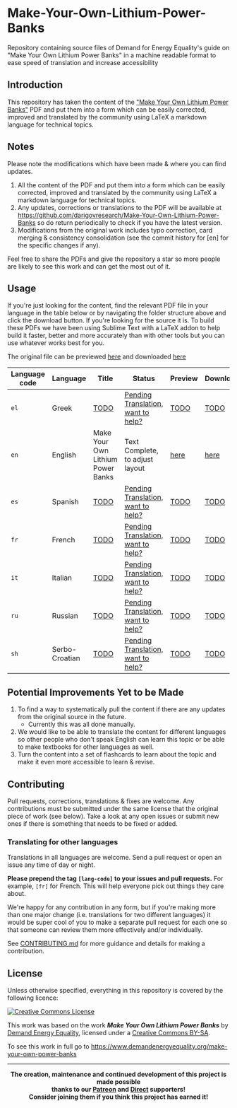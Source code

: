 # Make-Your-Own-Lithium-Power-Banks
Repository containing source files of Demand for Energy Equality's guide on "Make Your Own Lithium Power Banks" in a machine readable format to ease speed of translation and increase accessibility

## Introduction
This repository has taken the content of the ["Make Your Own Lithium Power Banks"](https://www.demandenergyequality.org/make-your-own-power-banks) PDF and put them into a form which can be easily corrected, improved and translated by the community using LaTeX a markdown language for technical topics.

## Notes
Please note the modifications which have been made & where you can find updates.
1. All the content of the PDF and put them into a form which can be easily corrected, improved and translated by the community using LaTeX a markdown language for technical topics.
2. Any updates, corrections or translations to the PDF will be available at <a href="https://github.com/darigovresearch/Make-Your-Own-Lithium-Power-Banks">https://github.com/darigovresearch/Make-Your-Own-Lithium-Power-Banks</a> so do return periodically to check if you have the latest version.
3. Modifications from the original work includes typo correction, card merging & consistency consolidation (see the commit history for [en] for the specific changes if any).

Feel free to share the PDFs and give the repository a star so more people are likely to see this work and can get the most out of it.

## Usage
If you're just looking for the content, find the relevant PDF file in your language in the table below or by navigating the folder structure above and click the download button. If you're looking for the source it is. To build these PDFs we have been using Sublime Text with a LaTeX addon to help build it faster, better and more accurately than with other tools but you can use whatever works best for you.

The original file can be previewed [here](https://github.com/darigovresearch/Make-Your-Own-Lithium-Power-Banks/blob/main/Original/Make%2Byour%2Bown%2Blithium%2Bpower%2Bbanks.pdf) and downloaded [here](https://github.com/darigovresearch/Make-Your-Own-Lithium-Power-Banks/raw/main/Original/Make%2Byour%2Bown%2Blithium%2Bpower%2Bbanks.pdf)

| Language code | Language | Title | Status | Preview | Download |
| ------------- | ------------- | ------------- | ------------- | ------------- | ------------- |
| `el`  | Greek  | [TODO](https://github.com/darigovresearch/Make-Your-Own-Lithium-Power-Banks/issues/21) | [Pending Translation, want to help?](https://github.com/darigovresearch/Make-Your-Own-Lithium-Power-Banks/issues/21) | [TODO](https://github.com/darigovresearch/Make-Your-Own-Lithium-Power-Banks/issues/21) | [TODO](https://github.com/darigovresearch/Make-Your-Own-Lithium-Power-Banks/issues/21) |
| `en`  | English  | Make Your Own Lithium Power Banks | Text Complete, to adjust layout | [here](https://github.com/darigovresearch/Make-Your-Own-Lithium-Power-Banks/blob/main/en/en_make_your_own_lithium_power_banks.pdf) | [here](https://github.com/darigovresearch/Make-Your-Own-Lithium-Power-Banks/raw/main/en/en_make_your_own_lithium_power_banks.pdf) |
| `es`  | Spanish  | [TODO](https://github.com/darigovresearch/Make-Your-Own-Lithium-Power-Banks/issues/16) | [Pending Translation, want to help?](https://github.com/darigovresearch/Make-Your-Own-Lithium-Power-Banks/issues/16) | [TODO](https://github.com/darigovresearch/Make-Your-Own-Lithium-Power-Banks/issues/16) | [TODO](https://github.com/darigovresearch/Make-Your-Own-Lithium-Power-Banks/issues/16) |
| `fr`  | French  | [TODO](https://github.com/darigovresearch/Make-Your-Own-Lithium-Power-Banks/issues/14) | [Pending Translation, want to help?](https://github.com/darigovresearch/Make-Your-Own-Lithium-Power-Banks/issues/14) | [TODO](https://github.com/darigovresearch/Make-Your-Own-Lithium-Power-Banks/issues/14) | [TODO](https://github.com/darigovresearch/Make-Your-Own-Lithium-Power-Banks/issues/14) |
| `it`  | Italian  | [TODO](https://github.com/darigovresearch/Make-Your-Own-Lithium-Power-Banks/issues/15) | [Pending Translation, want to help?](https://github.com/darigovresearch/Make-Your-Own-Lithium-Power-Banks/issues/15) | [TODO](https://github.com/darigovresearch/Make-Your-Own-Lithium-Power-Banks/issues/15) | [TODO](https://github.com/darigovresearch/Make-Your-Own-Lithium-Power-Banks/issues/15) |
| `ru`  | Russian  | [TODO](https://github.com/darigovresearch/Make-Your-Own-Lithium-Power-Banks/issues/22) | [Pending Translation, want to help?](https://github.com/darigovresearch/Make-Your-Own-Lithium-Power-Banks/issues/22) | [TODO](https://github.com/darigovresearch/Make-Your-Own-Lithium-Power-Banks/issues/22) | [TODO](https://github.com/darigovresearch/Make-Your-Own-Lithium-Power-Banks/issues/22) |
| `sh`  | Serbo-Croatian  | [TODO](https://github.com/darigovresearch/Make-Your-Own-Lithium-Power-Banks/issues/17) | [Pending Translation, want to help?](https://github.com/darigovresearch/Make-Your-Own-Lithium-Power-Banks/issues/17) | [TODO](https://github.com/darigovresearch/Make-Your-Own-Lithium-Power-Banks/issues/17) | [TODO](https://github.com/darigovresearch/Make-Your-Own-Lithium-Power-Banks/issues/17) |

## Potential Improvements Yet to be Made
1. To find a way to systematically pull the content if there are any updates from the original source in the future.
    - Currently this was all done manually.
2. We would like to be able to translate the content for different languages so other people who don't speak English can learn this topic or be able to make textbooks for other languages as well.
3. Turn the content into a set of flashcards to learn about the topic and make it even more accessible to learn & revise.

## Contributing
Pull requests, corrections, translations & fixes are welcome. Any contributions must be submitted under the same license that the original piece of work (see below). Take a look at any open issues or submit new ones if there is something that needs to be fixed or added.

### Translating for other languages
Translations in all languages are welcome. Send a pull request or open an issue any time of day or night.

**Please prepend the tag `[lang-code]` to your issues and pull requests.** For example, `[fr]` for French. This will help everyone pick out things they care about.

We're happy for any contribution in any form, but if you're making more than one major change (i.e. translations for two different languages) it would be super cool of you to make a separate pull request for each one so that someone can review them more effectively and/or individually.

See [CONTRIBUTING.md](CONTRIBUTING.md) for more guidance and details for making a contribution.

## License
Unless otherwise specified, everything in this repository is covered by the following licence:

[![Creative Commons License](https://licensebuttons.net/l/by-sa/4.0/88x31.png)](https://creativecommons.org/licenses/by-sa/4.0/)

This work was based on the work ***Make Your Own Lithium Power Banks*** by [Demand Energy Equality](https://www.demandenergyequality.org/), licensed under a [ Creative Commons BY-SA](https://creativecommons.org/licenses/by-sa/4.0/legalcode).

To see this work in full go to https://www.demandenergyequality.org/make-your-own-power-banks

----

<b>
<div align="center">
    The creation, maintenance and continued development of this project is made possible
    <br>
    thanks to our <a href="http://patreon.com/darigovresearch">Patreon</a> and <a href="https://www.darigovresearch.com/donate">Direct</a> supporters!
    <br>
    Consider joining them if you think this project has earned it!
</div>
</b>

